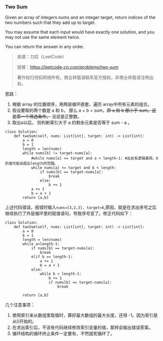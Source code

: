 ### Two Sum
Given an array of integers nums and an integer target, return indices of the two numbers such that they add up to target.

You may assume that each input would have exactly one solution, and you may not use the same element twice.

You can return the answer in any order.

>来源：力扣（LeetCode）
>
>链接：https://leetcode-cn.com/problems/two-sum
>
>著作权归领扣网络所有。商业转载请联系官方授权，非商业转载请注明出处。

思路：
1. 根据 array 的位置顺序，用两层循环嵌套，遍历 array中所有元素的组合。
2. 假设要取的两个数是 a 和 b， 那么 a + b = sum，~~即 a 和 b 都小于 sum。这是第一个筛选条件。~~ 没说是正整数。
3. 取出a以后， 则判断索引大于 a 的剩余元素是否等于 sum - a 。

```Python3
class Solution:
    def twoSum(self, nums: List[int], target: int) -> List[int]:
        a = 0
        b = 1
        length = len(nums)
        while nums[b] != target-nums[a]:
            #while nums[a] <= target and a < length-1: #此处有逻辑漏洞，b的值可能会超出length的范围。
            while nums[a] <= target and b < length:
                if nums[b] == target-nums[a]:
                    break
                else:
                    b += 1
            a += 1
            b = a + 1
        return [a,b]
```
上述代码错误，报错时输入```nums=[3,2,3], target=6```,原因，就是在求出序号之后继续执行了外层循环里的赋值语句，导致序号变了。修正代码如下：
```Python3
class Solution:
    def twoSum(self, nums: List[int], target: int) -> List[int]:
        a = 0
        b = 1
        length = len(nums)
        while a<length-1:
            if nums[b] == target-nums[a]:
                break
            elif b == length-1:
                a += 1
                b = a + 1
            else:
                while b < length-1:
                    b += 1
                    if nums[b] == target-nums[a]:
                        break

        return [a,b]
```

几个注意事项：
1. 使用索引来从数组里取值时，算好最大数组的最大长度，还得 -1。因为索引是从0开始的。
2. 在求出索引后，不该有代码继续修改索引变量的值，那样会输出错误答案。
3. 循环结构的循环终止条件一定要有，不然就死循环了。
